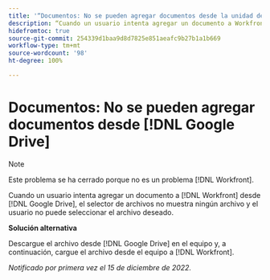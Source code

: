 ```yaml
---
title: '“Documentos: No se pueden agregar documentos desde la unidad de Google”'
description: “Cuando un usuario intenta agregar un documento a Workfront desde Google Drive, el selector de archivos no muestra ningún archivo y el usuario no puede seleccionar el archivo deseado.”
hidefromtoc: true
source-git-commit: 254339d1baa9d8d7825e851aeafc9b27b1a1b669
workflow-type: tm+mt
source-wordcount: '98'
ht-degree: 100%

---
```



# Documentos: No se pueden agregar documentos desde [!DNL Google Drive]

<!--On WF and WFP TOCs-->

>[!NOTE]
>
>Este problema se ha cerrado porque no es un problema [!DNL Workfront].

Cuando un usuario intenta agregar un documento a [!DNL Workfront] desde [!DNL Google Drive], el selector de archivos no muestra ningún archivo y el usuario no puede seleccionar el archivo deseado.

**Solución alternativa**

Descargue el archivo desde [!DNL Google Drive] en el equipo y, a continuación, cargue el archivo desde el equipo a [!DNL Workfront].

_Notificado por primera vez el 15 de diciembre de 2022._

